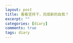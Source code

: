 ```yaml
---
layout: post
title: 看看坚持下，完成新的自我？
excerpt: ""
categories: [diary]
comments: true
tags: diary
---
```


